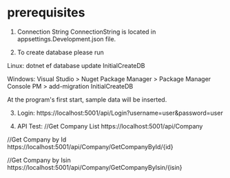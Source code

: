 # prerequisites

1) Connection String
ConnectionString is located in appsettings.Development.json file.

2) To create database please run

Linux:
  dotnet ef database update InitialCreateDB
  
Windows:
  Visual Studio > Nuget Package Manager > Package Manager Console
  PM > add-migration InitialCreateDB
  
At the program's first start, sample data will be inserted.
  
3) Login:
  https://localhost:5001/api/Login?username=user&password=user
  
4) API Test:
  //Get Company List
  https://localhost:5001/api/Company
  
  //Get Company by Id
  https://localhost:5001/api/Company/GetCompanyById/{id}
  
  //Get Company by Isin
  https://localhost:5001/api/Company/GetCompanyByIsin/{isin}
  
  
